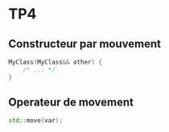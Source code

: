 # TP4

## Constructeur par mouvement

```cpp
MyClass(MyClass&& other) {
    /* ... */
}
```

## Operateur de movement

```cpp
std::move(var);
```
